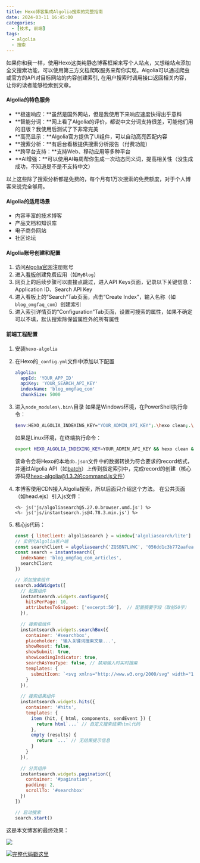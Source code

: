 ```yaml
---
title: Hexo博客集成Algolia搜索的完整指南
date: 2024-03-11 16:45:00
categories:
  - [技术, 前端]
tags:
  - algolia
  - 搜索
---
```


如果你和我一样，使用Hexo这类纯静态博客框架来写个人站点，又想给站点添加全文搜索功能，可以使用第三方文档爬取服务来帮你实现。Algolia可以通过爬虫或官方的API对目标网站的内容创建索引, 在用户搜索时调用接口返回相关内容，让你的读者能够检索到文章。
<!-- more -->

#### Algolia的特色服务
- **极速响应：**虽然是国外网站，但是我使用下来响应速度快得出乎意料
- **智能分词：**网上看了Algolia的评价，都说中文分词支持很差，可能他们用的旧版？我使用后测试了下非常完美
- **高亮显示：**Algolia官方提供了UI组件，可以自动高亮匹配内容
- **搜索分析：**有后台看板提供搜索分析报告（付费功能）
- **跨平台支持：**支持Web、移动应用等多种平台
- **AI增强：**可以使用AI每周帮你生成一次动态同义词，提高相关性（没生成成功，不知道是不是不支持中文）

以上这些除了搜索分析都是免费的，每个月有1万次搜索的免费额度，对于个人博客来说完全够用。

#### Algolia的适用场景
- 内容丰富的技术博客
- 产品文档和知识库
- 电子商务网站
- 社区论坛


#### Algolia账号创建和配置
1. 访问[Algolia官网](https://www.algolia.com/)注册账号
2. 进入[看板](https://dashboard.algolia.com/)创建免费应用（如`MyBlog`）
3. 网页上的后续步骤可以直接点跳过，进入API Keys页面，记录以下关键信息：Application ID、Search API Key
4. 进入看板上的“Search”Tab页面，点击“Create Index”，输入名称（如`blog_omgfaq_com`）创建索引
5. 进入索引详情页的“Configuration”Tab页面，设置可搜索的属性，如果不确定可以不填，默认搜索除保留属性外的所有属性

#### 前端工程配置
1. 安装`hexo-algolia`
2. 在Hexo的`_config.yml`文件中添加以下配置

    ```yaml
    algolia:
      appId: 'YOUR_APP_ID'
      apiKey: 'YOUR_SEARCH_API_KEY'
      indexName: 'blog_omgfaq_com'
      chunkSize: 5000
    ```
3. 进入`node_modules\.bin\`目录
    如果是Windows环境，在PowerShell执行命令：
    ```bash
    $env:HEXO_ALGOLIA_INDEXING_KEY="YOUR_ADMIN_API_KEY";.\hexo clean;.\hexo algolia;
    ```
    如果是Linux环境，在终端执行命令：
    ```bash
    export HEXO_ALGOLIA_INDEXING_KEY=YOUR_ADMIN_API_KEY && hexo clean && hexo algolia
    ```
    该命令会将Hexo的本地`db.json`文件中的数据转换为符合要求的record格式，并通过Algolia API（如[batch](https://www.algolia.com/doc/libraries/swift/v9/methods/search/batch/?client=swift)）上传到指定索引中，完成record的创建（核心源码见[hexo-algolia@1.3.2的command.js文件](https://github.com/thom4parisot/hexo-algolia/blob/main/lib/command.js)）
4. 本博客使用CDN接入Algolia搜索，所以后面只介绍这个方法。
   在公共页面（如head.ejs）引入js文件：

    ```ejs
    <%- js('js/algoliasearch@5.27.0.browser.umd.js') %>
    <%- js('js/instantsearch.js@4.78.3.min.js') %>
   ```
5. 核心js代码：

    ```javascript
    const { liteClient: algoliasearch } = window['algoliasearch/lite']
    // 实例化Algolia客户端
    const searchClient = algoliasearch('ZQSBN7LVWC', '056dd1c3b772aafea665e1573e0837a9')
    const search = instantsearch({
      indexName: 'blog_omgfaq_com_articles',
      searchClient
    })
    
    // 添加搜索组件
    search.addWidgets([
      // 配置组件
      instantsearch.widgets.configure({
        hitsPerPage: 10,
        attributesToSnippet: ['excerpt:50'],  // 配置摘要字段（取前50字）
      }),
  
      // 搜索框组件
      instantsearch.widgets.searchBox({
        container: '#searchbox',
        placeholder: '输入关键词搜索文章...',
        showReset: false,
        showSubmit: true,
        showLoadingIndicator: true,
        searchAsYouType: false, // 禁用输入时实时搜索
        templates: {
          submitIcon: `<svg xmlns="http://www.w3.org/2000/svg" width="16" height="16" viewBox="0 0 24 24" fill="none" stroke="currentColor" stroke-width="2" stroke-linecap="round" stroke-linejoin="round"><circle cx="11" cy="11" r="8"/><line x1="21" y1="21" x2="16.65" y2="16.65"/></svg>`
        }
      }),
  
      // 搜索结果组件
      instantsearch.widgets.hits({
        container: '#hits',
        templates: {
          item (hit, { html, components, sendEvent }) {
            return html`...` // 自定义搜索结果html代码
          },
          empty (results) {
            return `...` // 无结果提示信息
          }
        }
      }),
  
      // 分页组件
      instantsearch.widgets.pagination({
        container: '#pagination',
        padding: 2,
        scrollTo: '#searchbox'
      })
   ])
   
   // 启动搜索
   search.start()
   ```
   
这是本文博客的最终效果：

![](/images/algolia.png)

![](/images/hand.webp)[完整代码戳这里](https://github.com/face2ass/ck-blog/blob/master/themes/kaysama/source/js/script.js)